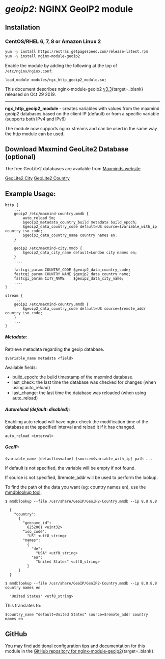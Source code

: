 # *geoip2*: NGINX GeoIP2 module


## Installation

### CentOS/RHEL 6, 7, 8 or Amazon Linux 2

```bash
yum -y install https://extras.getpagespeed.com/release-latest.rpm
yum -y install nginx-module-geoip2
```

Enable the module by adding the following at the top of `/etc/nginx/nginx.conf`:

```nginx
load_module modules/ngx_http_geoip2_module.so;
```


This document describes nginx-module-geoip2 [v3.3](https://github.com/leev/ngx_http_geoip2_module/releases/tag/3.3){target=_blank} 
released on Oct 29 2019.
    
<hr />

**ngx_http_geoip2_module** - creates variables with values from the maxmind geoip2 databases based on the client IP (default) or from a specific variable (supports both IPv4 and IPv6)

The module now supports nginx streams and can be used in the same way the http module can be used.

## Download Maxmind GeoLite2 Database (optional)
The free GeoLite2 databases are available from [Maxminds website](http://dev.maxmind.com/geoip/geoip2/geolite2/)

[GeoLite2 City](http://geolite.maxmind.com/download/geoip/database/GeoLite2-City.mmdb.gz)
[GeoLite2 Country](http://geolite.maxmind.com/download/geoip/database/GeoLite2-Country.mmdb.gz)

## Example Usage:
```nginx
http {
    ...
    geoip2 /etc/maxmind-country.mmdb {
        auto_reload 5m;
        $geoip2_metadata_country_build metadata build_epoch;
        $geoip2_data_country_code default=US source=$variable_with_ip country iso_code;
        $geoip2_data_country_name country names en;
    }

    geoip2 /etc/maxmind-city.mmdb {
        $geoip2_data_city_name default=London city names en;
    }
    ....

    fastcgi_param COUNTRY_CODE $geoip2_data_country_code;
    fastcgi_param COUNTRY_NAME $geoip2_data_country_name;
    fastcgi_param CITY_NAME    $geoip2_data_city_name;
    ....
}

stream {
    ...
    geoip2 /etc/maxmind-country.mmdb {
        $geoip2_data_country_code default=US source=$remote_addr country iso_code;
    }
    ...
}
```

##### Metadata:
Retrieve metadata regarding the geoip database.
```
$variable_name metadata <field>
```
Available fields:
  - build_epoch: the build timestamp of the maxmind database.
  - last_check: the last time the database was checked for changes (when using auto_reload)
  - last_change: the last time the database was reloaded (when using auto_reload)

##### Autoreload (default: disabled):
Enabling auto reload will have nginx check the modification time of the database at the specified
interval and reload it if it has changed.
```
auto_reload <interval>
```

##### GeoIP:
```
$variable_name [default=<value] [source=$variable_with_ip] path ...
```
If default is not specified, the variable will be empty if not found.

If source is not specified, $remote_addr will be used to perform the lookup.

To find the path of the data you want (eg: country names en), use the [mmdblookup tool](https://maxmind.github.io/libmaxminddb/mmdblookup.html):

```
$ mmdblookup --file /usr/share/GeoIP/GeoIP2-Country.mmdb --ip 8.8.8.8

  {
    "country":
      {
        "geoname_id":
          6252001 <uint32>
        "iso_code":
          "US" <utf8_string>
        "names":
          {
            "de":
              "USA" <utf8_string>
            "en":
              "United States" <utf8_string>
          }
      }
  }

$ mmdblookup --file /usr/share/GeoIP/GeoIP2-Country.mmdb --ip 8.8.8.8 country names en

  "United States" <utf8_string>
```

This translates to:

```
$country_name "default=United States" source=$remote_addr country names en
```

## GitHub

You may find additional configuration tips and documentation for this module in the [GitHub repository for 
nginx-module-geoip2](https://github.com/leev/ngx_http_geoip2_module){target=_blank}.